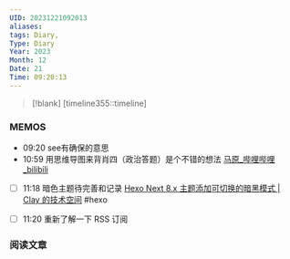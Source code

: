 ```yaml
---
UID: 20231221092013
aliases: 
tags: Diary,
Type: Diary
Year: 2023
Month: 12
Date: 21
Time: 09:20:13
---
```

> [!blank] 
> [timeline355::timeline]


### MEMOS
- 09:20 see有确保的意思
- 10:59 用思维导图来背肖四（政治答题）是个不错的想法 [马原\_哔哩哔哩\_bilibili](https://www.bilibili.com/video/BV1Ce411k7S3/?p=2&spm_id_from=pageDriver&vd_source=1f9072e850dde202d6ddd4c60d9d334d)

- [ ] 11:18 暗色主题待完善和记录 [Hexo Next 8.x 主题添加可切换的暗黑模式 | Clay 的技术空间](https://www.techgrow.cn/posts/abf4aee1.html) #hexo
- [ ] 11:20 重新了解一下 RSS 订阅




### 阅读文章






